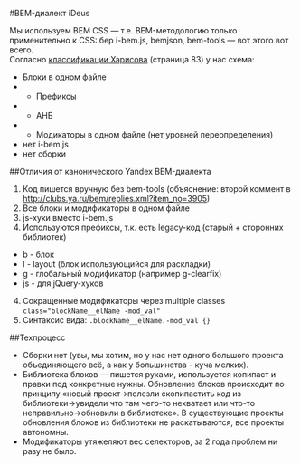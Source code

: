 #BEM-диалект iDeus

Мы используем BEM CSS — т.е. BEM-методологию только применительно к CSS: беp i-bem.js, bemjson, bem-tools — вот этого вот всего.  
Согласно [классификации Харисова](http://download.yandex.ru/company/experience/subbotnik/minsk_harisov.pdf) (страница 83) у нас схема:
* Блоки в одном файле
* + Префиксы
* + АНБ
* + Модикаторы в одном файле (нет уровней переопределения)
* нет i-bem.js
* нет сборки

##Отличия от канонического Yandex BEM-диалекта
1. Код пишется вручную без bem-tools (объяснение: второй коммент в http://clubs.ya.ru/bem/replies.xml?item_no=3905)
2. Все блоки и модификаторы в одном файле
3. js-хуки вместо i-bem.js 
3. Используются префиксы, т.к. есть legacy-код (старый + сторонних библиотек)
 * b - блок
 * l - layout (блок использующийся для раскладки)
 * g - глобальный модификатор (например g-clearfix)
 * js - для jQuery-хуков
4. Сокращенные модификаторы через multiple classes `class="blockName__elName -mod_val"`
5. Синтаксис вида: `.blockName__elName.-mod_val {}`

##Техпроцесс
 * Сборки нет (увы, мы хотим, но у нас нет одного большого проекта объединяющего всё, а как у большинства - куча мелких).
 * Библиотека блоков — пишется руками, используется копипаст и правки под конкретные нужны. Обновление блоков происходит по принципу «новый проект→полезли скопипастить код из библиотеки→увидели что там чего-то нехватает или что-то неправильно→обновили в библиотеке». В существующие проекты обновления блоков из библиотеки не раскатываются, все проекты автономны.
 * Модификаторы утяжеляют вес селекторов, за 2 года проблем ни разу не было. 
